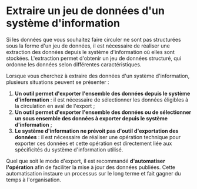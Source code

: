 # Extraire un jeu de données d'un système d'information

Si les données que vous souhaitez faire circuler ne sont pas structurées sous la forme d'un jeu de données, il est nécessaire de réaliser une extraction des données depuis le système d'information où elles sont stockées. L'extraction permet d'obtenir un jeu de données structuré, qui ordonne les données selon différentes caractéristiques.

Lorsque vous cherchez à extraire des données d'un système d'information, plusieurs situations peuvent se présenter :&#x20;

1. **Un outil permet d'exporter l'ensemble des données depuis le système d'information** : il est nécessaire de sélectionner les données éligibles à la circulation en aval de l'export ;
2. **Un outil permet d'exporter l'ensemble des données ou de sélectionner un sous ensemble des données à exporter depuis le système d'information** ;
3. **Le système d'information ne prévoit pas d'outil d'exportation des données** : il est nécessaire de réaliser une opération technique pour exporter ces données et cette opération est directement liée aux spécificités du système d'information utilisé.

Quel que soit le mode d'export, il est recommandé **d'automatiser l'opération** afin de faciliter la mise à jour des données publiées. Cette automatisation instaure un processus sur le long terme et fait gagner du temps à l'organisation.&#x20;
